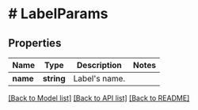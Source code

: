 # # LabelParams

## Properties

Name | Type | Description | Notes
------------ | ------------- | ------------- | -------------
**name** | **string** | Label&#39;s name. |

[[Back to Model list]](../../README.md#models) [[Back to API list]](../../README.md#endpoints) [[Back to README]](../../README.md)
